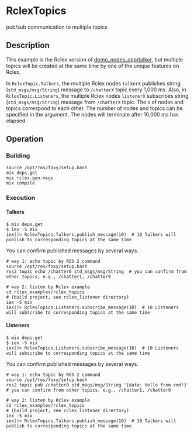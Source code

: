# RclexTopics

pub/sub communication to multiple topics

## Description

This example is the Rclex version of [demo_nodes_cpp/talker](https://github.com/ros2/demos/blob/rolling/demo_nodes_cpp/src/topics/talker.cpp), but multiple topics will be created at the same time by one of the unique features on Rclex.

In `RclexTopic.Talkers`, the multiple Rclex nodes `talkerX` publishes string (`std_msgs/msg/String`) message to `/chatterX` topic every 1,000 ms.
Also, in `RclexTopic.Listeners`, the multiple Rclex nodes `listenerX` subscribes string (`std_msgs/msg/String`) message from `/chatterX` topic.
The `X` of nodes and topics correspond to each other.
The number of nodes and topics can be specified in the argument.
The nodes will terminate after 10,000 ms has elapsed.

## Operation

### Building

```
source /opt/ros/foxy/setup.bash
mix deps.get
mix rclex.gen.msgs
mix compile
```

### Execution

#### Talkers

```
$ mix deps.get
$ iex -S mix
iex()> RclexTopics.Talkers.publish_message(10)  # 10 Talkers will publish to corresponding topics at the same time
```

You can confirm published messages by several ways.

```
# way 1: echo topic by ROS 2 command
source /opt/ros/foxy/setup.bash
ros2 topic echo /chatter0 std_msgs/msg/String  # you can confirm from other topics, e.g., /chatter1, /chatter9

# way 2: listen by Rclex example
cd rclex_examples/rclex_topics
# (build project, see rclex_listener directory)
iex -S mix
iex()> RclexTopics.Listeners.subscribe_message(10)  # 10 Listeners will subscribe to corresponding topics at the same time
```

#### Listeners

```
$ mix deps.get
$ iex -S mix
iex()> RclexTopics.Listeners.subscribe_message(10)  # 10 Listeners will subscribe to corresponding topics at the same time
```

You can confirm published messages by several ways.

```
# way 1: echo topic by ROS 2 command
source /opt/ros/foxy/setup.bash
ros2 topic pub /chatter0 std_msgs/msg/String '{data: Hello from cmd!}'  # you can confirm from other topics, e.g., /chatter1, /chatter9

# way 2: listen by Rclex example
cd rclex_examples/rclex_topics
# (build project, see rclex_listener directory)
iex -S mix
iex()> RclexTopics.Talkers.publish_message(10)  # 10 Talkers will publish to corresponding topics at the same time
```
